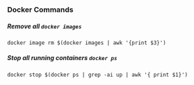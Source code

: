 ### Docker Commands

##### Remove all  `docker images`
```shell
docker image rm $(docker images | awk '{print $3}')
```
##### Stop all running containers  `docker ps`
```shell
docker stop $(docker ps | grep -ai up | awk '{ print $1}')
```

